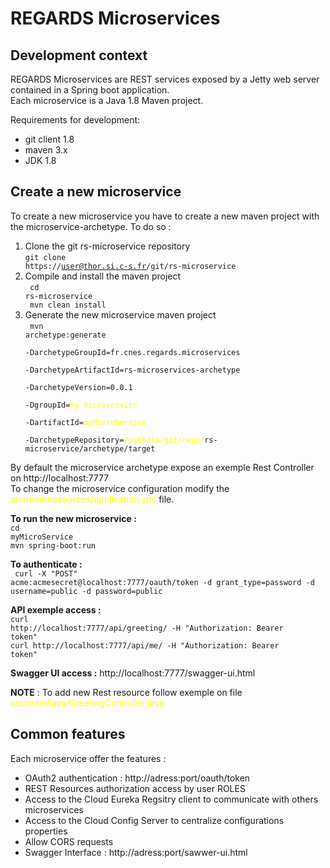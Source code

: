 REGARDS Microservices
=====================

Development context
-------------------

REGARDS Microservices are REST services exposed by a Jetty web server contained in a Spring boot application.<br/> Each microservice is a Java 1.8 Maven project.

Requirements for development:

-	git client 1.8
-	maven 3.x
-	JDK 1.8

Create a new microservice
-------------------------

To create a new microservice you have to create a new maven project with the microservice-archetype. To do so :<br/>

1.	Clone the git rs-microservice repository<br/><code>git clone https://user@thor.si.c-s.fr/git/rs-microservice</code>
2.	Compile and install the maven project<br/><code> cd rs-microservice<br> mvn clean install</code>
3.	Generate the new microservice maven project<br/><code> mvn archetype:generate <br/> -DarchetypeGroupId=fr.cnes.regards.microservices<br/> -DarchetypeArtifactId=rs-microservices-archetype<br/> -DarchetypeVersion=0.0.1<br/> -DgroupId=<span style="color:yellow">my.microservice</span><br/> -DartifactId=<span style="color:yellow">myMicroService</span><br/> -DarchetypeRepository=<span style="color:yellow">/path/to/git/repo/</span>rs-microservice/archetype/target</code>

By default the microservice archetype expose an exemple Rest Controller on http://localhost:7777<br/> To change the microservice configuration modify the <span style='color:yellow'>src/main/resources/application.yml</span> file.

**To run the new microservice :**<br/><code>cd myMicroService<br/>mvn spring-boot:run</code>

**To authenticate :**<br/><code> curl -X "POST" acme:acmesecret@localhost:7777/oauth/token -d grant_type=password -d username=public -d password=public</code>

**API exemple access :**<br/><code>curl http://localhost:7777/api/greeting/ -H "Authorization: Bearer token"<br/>curl http://localhost:7777/api/me/ -H "Authorization: Bearer token"<br/></code>

**Swagger UI access :** http://localhost:7777/swagger-ui.html

**NOTE** : To add new Rest resource follow exemple on file <span style='color:yellow'>src/main/java/GreetingController.java</span>

Common features
---------------

Each microservice offer the features :

-	OAuth2 authentication : http://adress:port/oauth/token
-	REST Resources authorization access by user ROLES
-	Access to the Cloud Eureka Regsitry client to communicate with others microservices
-	Access to the Cloud Config Server to centralize configurations properties
-	Allow CORS requests
-	Swagger Interface : http://adress:port/sawwer-ui.html
